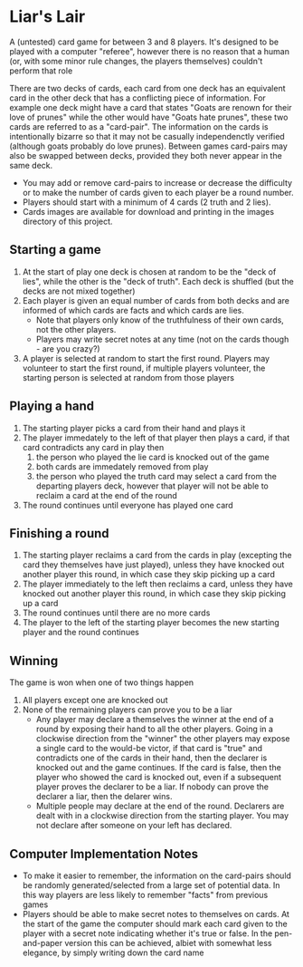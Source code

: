 Liar's Lair
======

A (untested) card game for between 3 and 8 players. It's designed to be played with a computer "referee", however there is no reason that a human (or, with some minor rule changes, the players themselves) couldn't perform that role

There are two decks of cards, each card from one deck has an equivalent card in the other deck that has a conflicting piece of information. For example one deck might have a card that states "Goats are renown for their love of prunes" while the other would have "Goats hate prunes", these two cards are referred to as a "card-pair". The information on the cards is intentionally bizarre so that it may not be casually independenctly verified (although goats probably do love prunes). Between games card-pairs may also be swapped between decks, provided they both never appear in the same deck.

* You may add or remove card-pairs to increase or decrease the difficulty or to make the number of cards given to each player be a round number. 
* Players should start with a minimum of 4 cards (2 truth and 2 lies).
* Cards images are available for download and printing in the images directory of this project. 


## Starting a game

1. At the start of play one deck is chosen at random to be the "deck of lies", while the other is the "deck of truth". Each deck is shuffled (but the decks are not mixed together)
2. Each player is given an equal number of cards from both decks and are informed of which cards are facts and which cards are lies. 
	* Note that players only know of the truthfulness of their own cards, not the other players. 
	* Players may write secret notes at any time (not on the cards though - are you crazy?)
3. A player is selected at random to start the first round. Players may volunteer to start the first round, if multiple players volunteer, the starting person is selected at random from those players

## Playing a hand

1. The starting player picks a card from their hand and plays it
2. The player immedately to the left of that player then plays a card, if that card contradicts any card in play then 
	1. the person who played the lie card is knocked out of the game 
	2. both cards are immedately removed from play
	3. the person who played the truth card may select a card from the departing players deck, however that player will not be able to reclaim a card at the end of the round
3. The round continues until everyone has played one card

## Finishing a round

1. The starting player reclaims a card from the cards in play (excepting the card they themselves have just played), unless they have knocked out another player this round, in which case they skip picking up a card
2. The player immediately to the left then reclaims a card, unless they have knocked out another player this round, in which case they skip picking up a card
3. The round continues until there are no more cards
4. The player to the left of the starting player becomes the new starting player and the round continues

## Winning

The game is won when one of two things happen

1. All players except one are knocked out
3. None of the remaining players can prove you to be a liar
	* Any player may declare a themselves the winner at the end of a round by exposing their hand to all the other players. Going in a clockwise direction from the "winner" the other players may expose a single card to the would-be victor, if that card is "true" and contradicts one of the cards in their hand, then the declarer is knocked out and the game continues. If the card is false, then the player who showed the card is knocked out, even if a subsequent player proves the declarer to be a liar. If nobody can prove the declarer a liar, then the delarer wins. 
 	* Multiple people may declare at the end of the round. Declarers are dealt with in a clockwise direction from the starting player. You may not declare after someone on your left has declared.

## Computer Implementation Notes

* To make it easier to remember, the information on the card-pairs should be randomly generated/selected from a large set of potential data. In this way players are less likely to remember "facts" from previous games
* Players should be able to make secret notes to themselves on cards. At the start of the game the computer should mark each card given to the player with a secret note indicating whether it's true or false. In the pen-and-paper version this can be achieved, albiet with somewhat less elegance, by simply writing down the card name
